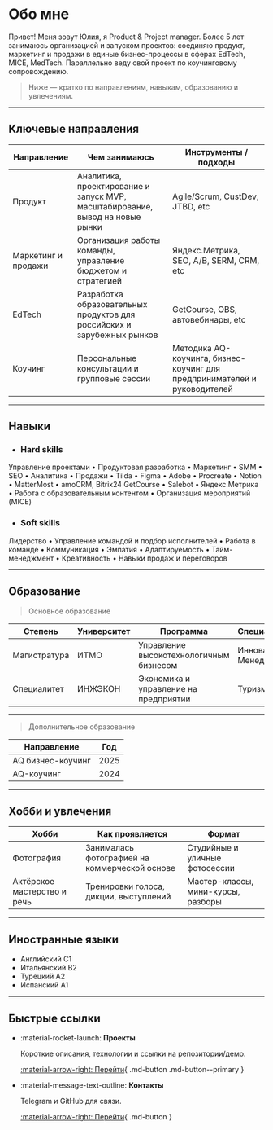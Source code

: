 # Обо мне

Привет! Меня зовут Юлия, я Product & Project manager. Более 5 лет занимаюсь организацией и запуском проектов: соединяю продукт, маркетинг и продажи в единые бизнес-процессы в сферах EdTech, MICE, MedTech. Параллельно веду свой проект по коучинговому сопровождению.

> Ниже — кратко по направлениям, навыкам, образованию и увлечениям.

---

## Ключевые направления

| Направление | Чем занимаюсь | Инструменты / подходы |
|---|---|---|
| Продукт | Аналитика, проектирование и запуск MVP, масштабирование, вывод на новые рынки | Agile/Scrum, CustDev, JTBD, etc |
| Маркетинг и продажи | Организация работы команды, управление бюджетом и стратегией | Яндекс.Метрика, SEO, A/B, SERM, CRM, etc |
| EdTech | Разработка образовательных продуктов для российских и зарубежных рынков | GetCourse, OBS, автовебинары, etc |
| Коучинг | Персональные консультации и групповые сессии| Методика AQ-коучинга, бизнес-коучинг для предпринимателей и руководителей |

---

## Навыки

- ### Hard skills ###
Управление проектами • Продуктовая разработка • Маркетинг • SMM • SEO • Аналитика • Продажи • Tilda • Figma • Adobe • Procreate • Notion • MatterMost • amoCRM, Bitrix24 GetCourse • Salebot • Яндекс.Метрика • Работа с образовательным контентом • Организация мероприятий (MICE)
- ### Soft skills ### 
Лидерство • Управление командой и подбор исполнителей • Работа в команде • Коммуникация • Эмпатия • Адаптируемость • Тайм-менеджмент • Креативность • Навыки продаж и переговоров 


---

## Образование

> Основное образование

| Степень | Университет | Программа | Специальность | 
|---|---|---|---|
| Магистратура | ИТМО | Управление высокотехнологичным бизнесом | Инноватика, Менеджмент |
| Специалитет | ИНЖЭКОН | Экономика и управление на предприятии | Туризм |

---

> Дополнительное образование

| Направление | Год | 
|---|---|
| AQ бизнес-коучинг | 2025 | 
| AQ-коучинг | 2024 | 

---

## Хобби и увлечения

| Хобби | Как проявляется | Формат |
|---|---|---|
| Фотография | Занималась фотографией на коммерческой основе | Студийные и уличные фотосессии |
| Актёрское мастерство и речь | Тренировки голоса, дикции, выступлений | Мастер-классы, мини-курсы, разборы |

---

## Иностранные языки
- Английский С1
- Итальянский B2
- Турецкий A2
- Испанский A1

---

## Быстрые ссылки

<div class="grid cards" markdown="1">

-   :material-rocket-launch: **Проекты**

    Короткие описания, технологии и ссылки на репозитории/демо.

    [:material-arrow-right: Перейти](projects.md){ .md-button .md-button--primary }

-   :material-message-text-outline: **Контакты**

    Telegram и GitHub для связи.

    [:material-arrow-right: Перейти](contacts.md){ .md-button }

</div>
